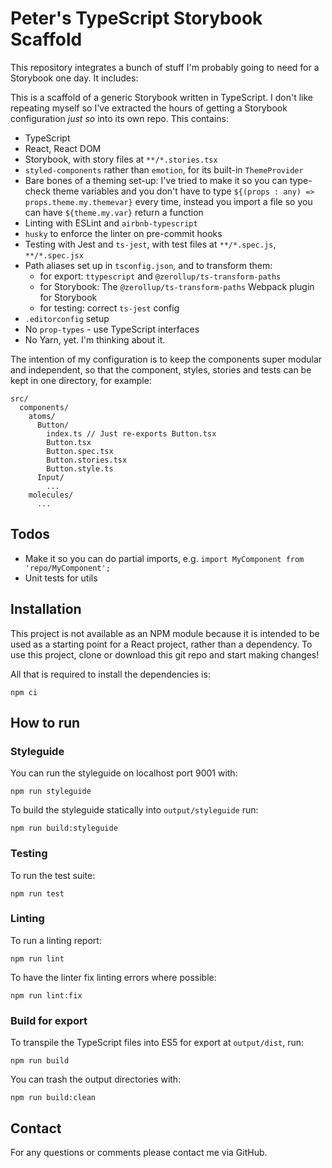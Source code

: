 # Peter's TypeScript Storybook Scaffold

This repository integrates a bunch of stuff I'm probably going to need for a Storybook one day. It includes:

This is a scaffold of a generic Storybook written in TypeScript. I don't like repeating myself so I've extracted the hours of getting a Storybook configuration *just so* into its own repo. This contains:

* TypeScript
* React, React DOM
* Storybook, with story files at `**/*.stories.tsx`
* `styled-components` rather than `emotion`, for its built-in `ThemeProvider`
* Bare bones of a theming set-up: I've tried to make it so you can type-check theme variables
  and you don't have to type `${(props : any) => props.theme.my.themevar}` every time, instead
  you import a file so you can have `${theme.my.var}` return a function
* Linting with ESLint and `airbnb-typescript`
* `husky` to enforce the linter on pre-commit hooks
* Testing with Jest and `ts-jest`, with test files at `**/*.spec.js`, `**/*.spec.jsx`
* Path aliases set up in `tsconfig.json`, and to transform them:
  * for export: `ttypescript` and `@zerollup/ts-transform-paths`
  * for Storybook: The `@zerollup/ts-transform-paths` Webpack plugin for Storybook
  * for testing: correct `ts-jest` config
* `.editorconfig` setup
* No `prop-types` - use TypeScript interfaces
* No Yarn, yet. I'm thinking about it.

The intention of my configuration is to keep the components super modular and independent, so that the component, styles, stories and tests can be kept in one directory, for example:

    src/
      components/
        atoms/
          Button/
            index.ts // Just re-exports Button.tsx
            Button.tsx
            Button.spec.tsx
            Button.stories.tsx
            Button.style.ts
          Input/
            ...
        molecules/
          ...

## Todos

* Make it so you can do partial imports, e.g. `import MyComponent from 'repo/MyComponent';`
* Unit tests for utils

## Installation

This project is not available as an NPM module because it is intended to be used as a starting point for a React project, rather than a dependency. To use this project, clone or download this git repo and start making changes!

All that is required to install the dependencies is:

    npm ci

## How to run

### Styleguide

You can run the styleguide on localhost port 9001 with:

    npm run styleguide

To build the styleguide statically into `output/styleguide` run:

    npm run build:styleguide

### Testing

To run the test suite:

    npm run test

### Linting

To run a linting report:

    npm run lint

To have the linter fix linting errors where possible:

    npm run lint:fix

### Build for export

To transpile the TypeScript files into ES5 for export at `output/dist`, run:

    npm run build

You can trash the output directories with:

    npm run build:clean

## Contact

For any questions or comments please contact me via GitHub.
